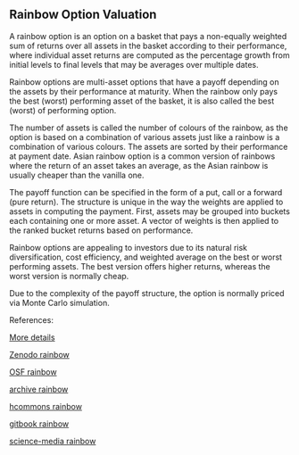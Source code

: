 ## Rainbow Option Valuation

A rainbow option is an option on a basket that pays a non-equally weighted sum of returns over all assets in the basket according to their performance, where individual asset returns are computed as the percentage growth from initial levels to final levels that may be averages over multiple dates.

Rainbow options are multi-asset options that have a payoff depending on the assets by their performance at maturity. When the rainbow only pays the best (worst) performing asset of the basket, it is also called the best (worst) of performing option.

The number of assets is called the number of colours of the rainbow, as the option is based on a combination of various assets just like a rainbow is a combination of various colours. The assets are sorted by their performance at payment date. Asian rainbow option is a common version of rainbows where the return of an asset takes an average, as the Asian rainbow is usually cheaper than the vanilla one. 

The payoff function can be specified in the form of a put, call or a forward (pure return). The structure is unique in the way the weights are applied to assets in computing the payment. First, assets may be grouped into buckets each containing one or more asset. A vector of weights is then applied to the ranked bucket returns based on performance. 

Rainbow options are appealing to investors due to its natural risk diversification, cost efficiency, and weighted average on the best or worst performing assets. The best version offers higher returns, whereas the worst version is normally cheap.

Due to the complexity of the payoff structure, the option is normally priced via Monte Carlo simulation. 



References:
   
[More details](./EqRainbow-24.pdf)   
   
[Zenodo rainbow](https://zenodo.org/record/5759794#.YpPeR8PMKUk)
   
[OSF rainbow](https://osf.io/47zwk/download)

[archive rainbow](https://ia903404.us.archive.org/15/items/eq-rainbow-24/EqRainbow-archive.pdf)  

[hcommons rainbow](https://hcommons.org/deposits/download/hc:41308/CONTENT/eqrainbow-24.pdf)

[gitbook rainbow](https://davidlee1203.gitbook.io/rainbow-option/)

[science-media rainbow](https://science-media.org/userfiles/1020/presentations/1020_presentation_521.pdf)